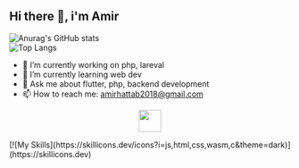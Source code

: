 ## Hi there 👋, i'm Amir 

![Anurag's GitHub stats](https://github-readme-stats.vercel.app/api?username=AmirtterK&theme=midnight-purple&show_icons=true)
<br>
![Top Langs](https://github-readme-stats.vercel.app/api/top-langs/?username=AmirtterK&layout=compact)
- 🔭 I’m currently working on php, lareval
- 🌱 I’m currently learning web dev 
- 💬 Ask me about flutter, php, backend development
- 📫 How to reach me: amirhattab2018@gmail.com
<p align="center">
  <a href="https://skillicons.dev">
    <img src="https://skillicons.dev/icons?i=flutter,dart,php,java,arduino,sqlite,c,sqlite,git,vscode" height="40" />
  </a>
</p>
[![My Skills](https://skillicons.dev/icons?i=js,html,css,wasm,c&theme=dark)](https://skillicons.dev)
